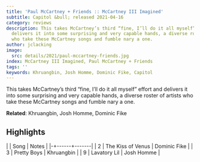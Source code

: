 ```yaml
---
title: 'Paul McCartney + Friends :: McCartney III Imagined'
subtitle: Capitol &bull; released 2021-04-16
category: reviews
description: This takes McCartney’s third “fine, I’ll do it all myself” effort and
  delivers it into some surprising and very capable hands, a diverse roster of artists
  who take these McCartney songs and fumble nary a one.
author: jclacking
image:
  src: details/2021/paul-mccartney-friends.jpg
index: McCartney III Imagined, Paul McCartney + Friends
tags: ''
keywords: Khruangbin, Josh Homme, Dominic Fike, Capitol
---
```

This takes McCartney’s third “fine, I’ll do it all myself” effort and delivers it into some surprising and very capable hands, a diverse roster of artists who take these McCartney songs and fumble nary a one.<!--more-->

**Related**: Khruangbin, Josh Homme, Dominic Fike

## Highlights

| | Song | Notes |
|-+------+-------|
| 2 | The Kiss of Venus | Dominic Fike |
| 3 | Pretty Boys | Khruangbin |
| 9 | Lavatory Lil | Josh Homme |

